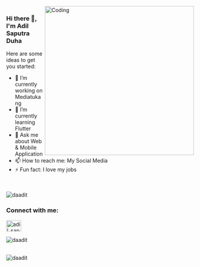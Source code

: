 
<img align="right" alt="Coding" width="400" src="https://cdn.dribbble.com/users/1162077/screenshots/3848914/programmer.gif">

### Hi there 👋, I'm Adil Saputra Duha

Here are some ideas to get you started:

- 🔭 I’m currently working on Mediatukang
- 🌱 I’m currently learning Flutter
- 💬 Ask me about Web & Mobile Application
- 📫 How to reach me: My Social Media
- ⚡ Fun fact: I love my jobs

<br>

<p align="left"> <img src="https://komarev.com/ghpvc/?username=daadit&label=Profile%20views&color=0e75b6&style=flat" alt="daadit" /> </p>

<h3 align="left">Connect with me:</h3>
<p align="left">
<a href="https://instagram.com/adil_saputraa" target="blank"><img align="center" src="https://raw.githubusercontent.com/rahuldkjain/github-profile-readme-generator/master/src/images/icons/Social/instagram.svg" alt="adil_saputraa" height="30" width="40" /></a>
</p>

<p>
  <img align="left" src="https://github-readme-stats.vercel.app/api/top-langs?username=daadit&show_icons=true&locale=en&layout=compact" alt="daadit" />
</p>
<br>
<br>
<p>
  <img align="left" src="https://github-readme-streak-stats.herokuapp.com/?user=daadit&" alt="daadit" />
</p>

